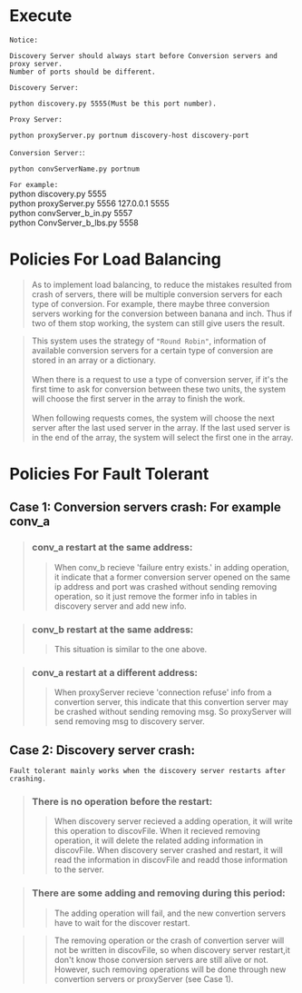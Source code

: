 # Execute
`Notice:`</br>
```
Discovery Server should always start before Conversion servers and proxy server. 
Number of ports should be different.
```

`Discovery Server:`  </br>
```
python discovery.py 5555(Must be this port number). 
```
`Proxy Server:`  </br>
```
python proxyServer.py portnum discovery-host discovery-port
```
`Conversion Server:`: </br>
```
python convServerName.py portnum
```

`For example:`</br>
python discovery.py 5555 </br>
python proxyServer.py 5556 127.0.0.1 5555 </br>
python convServer_b_in.py 5557 </br>
python ConvServer_b_lbs.py 5558 </br>
  

# Policies For Load Balancing
>As to implement load balancing, to reduce the mistakes resulted from crash of servers, there will be multiple conversion servers for each type of conversion. For example, there maybe three conversion servers working for the conversion between banana and inch. Thus if two of them stop working, the system can still give users the result. 

>This system uses the strategy of `"Round Robin"`, information of available conversion servers for a certain type of conversion are stored in an array or a dictionary. </br></br>
When there is a request to use a type of conversion server, if it's the first time to ask for conversion between these two units, the system will choose the first server in the array to finish the work. </br></br>
When following requests comes, the system will choose the next server after the last used server in the array. If the last used server is in the end of the array, the system will select the first one in the array. 
  
  
# Policies For Fault Tolerant

## Case 1: Conversion servers crash: For example conv_a

>### conv_a restart at the same address:
>>When conv_b recieve 'failure entry exists.' in adding operation, it indicate that a former conversion server opened 
on the same ip address and port was crashed without sending removing operation, so it just remove the former info in
tables in discovery server and add new info.

>### conv_b restart at the same address:
>>This situation is similar to the one above.
	
>### conv_a restart at a different address:
>>When proxyServer recieve 'connection refuse' info from a convertion server, this indicate that this convertion server
may be crashed without sending removing msg. So proxyServer will send removing msg to discovery server.


## Case 2: Discovery server crash:
```
Fault tolerant mainly works when the discovery server restarts after crashing.
```

>### There is no operation before the restart:
>>When discovery server recieved a adding operation, it will write this operation to discovFile. When it recieved removing 
operation, it will delete the related adding information in discovFile. When discovery server crashed and restart, it will
read the information in discovFile and readd those information to the server.

>### There are some adding and removing during this period:
>>The adding operation will fail, and the new convertion servers have to wait for the discover restart.

>>The removing operation or the crash of convertion server will not be written in discovFile, so when discovery server restart,it don't know those conversion servers are still alive or not. However, such removing operations will be done through new convertion servers or proxyServer (see Case 1).


